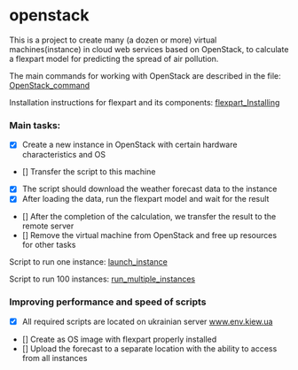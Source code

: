 # openstack

This is a project to create many (a dozen or more) virtual machines(instance) in cloud web services based on OpenStack, to calculate a flexpart model for predicting the spread of air pollution.

The main commands for working with OpenStack are described in the file: [OpenStack_command](OpenStack_command.md)

Installation instructions for flexpart  and its components: [flexpart_Installing](flexpart_Installing.md)

### Main tasks:

- [x] Create a new instance in OpenStack with certain hardware characteristics and OS  
- [] Transfer the script to this machine  
- [x] The script should download the weather forecast data to the instance
- [x] After loading the data, run the flexpart model and wait for the result
- [] After the completion of the calculation, we transfer the result to the remote server
- [] Remove the virtual machine from OpenStack and free up resources for other tasks

Script to run one instance: [launch_instance](launch_instance.sh)

Script to run 100 instances: [run_multiple_instances](run_multiple_instances.sh)

### Improving performance and speed of scripts

- [x] All required scripts are located on ukrainian server www.env.kiew.ua
- [] Create as OS image with flexpart properly installed
- [] Upload the forecast to a separate location with the ability to access from all instances

